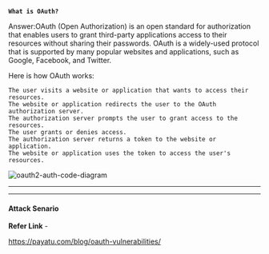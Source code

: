 **`What is OAuth?`**

Answer:OAuth (Open Authorization) is an open standard for authorization that enables users to grant third-party applications access to their resources without sharing their passwords. OAuth is a widely-used protocol that is supported by many popular websites and applications, such as Google, Facebook, and Twitter.

Here is how OAuth works:

    The user visits a website or application that wants to access their resources.
    The website or application redirects the user to the OAuth authorization server.
    The authorization server prompts the user to grant access to the resources.
    The user grants or denies access.
    The authorization server returns a token to the website or application.
    The website or application uses the token to access the user's resources.
![oauth2-auth-code-diagram](https://github.com/Jkrathod/IMP-AppSec_Interview_QnA/assets/110445358/962c643e-85d1-482d-a228-082a5394f8b3)

---
---

#### Attack Senario

**Refer Link** - 

https://payatu.com/blog/oauth-vulnerabilities/
